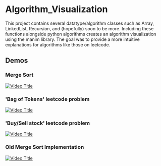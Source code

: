 # Algorithm_Visualization

This project contains several datatype/algorithm classes such as Array, LinkedList, Recursion, and (hopefully) soon to be more. Including these functions alongside python algorithms creates an algorithm visualization using the manim library. The goal was to provide a more intuitive explanations for algorithms like those on leetcode.

## Demos

### Merge Sort

[![Video Title](https://img.youtube.com/vi/3jJJsIgEGz8/0.jpg)](https://www.youtube.com/watch?v=3jJJsIgEGz8)

### 'Bag of Tokens' leetcode problem

[![Video Title](https://img.youtube.com/vi/3ybXS7mydE4/0.jpg)](https://www.youtube.com/watch?v=3ybXS7mydE4)

### 'Buy/Sell stock' leetcode problem

[![Video Title](https://img.youtube.com/vi/aK7Hm3anmW8/0.jpg)](https://www.youtube.com/watch?v=aK7Hm3anmW8)

### Old Merge Sort Implementation

[![Video Title](https://img.youtube.com/vi/pp_ruEFOFM8/0.jpg)](https://www.youtube.com/watch?v=pp_ruEFOFM8)
